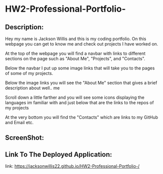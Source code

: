 # HW2-Professional-Portfolio-

## Description:

Hey my name is Jackson Willis and this is my coding portfolio. On this webpage you can get to know me and check out projects I have worked on.  

At the top of the webpage you will find a navbar with links to different sections on the page such as "About Me", "Projects", and "Contacts".

Below the navbar I put up some image links that will take you to the pages of some of my projects.

Below the image links you will see the "About Me" section that gives a brief description about well.. me

Scroll down a little farther and you will see some icons displaying the languages im familiar with and just below that are the links to the repos of my projects

At the very bottom you will find the "Contacts" which are links to my GitHub and Email etc.


## ScreenShot:



## Link To The Deployed Application:

link: https://jacksonwillis22.github.io/HW2-Professional-Portfolio-/
